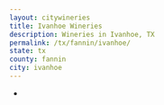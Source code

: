 ```yaml
---
layout: citywineries
title: Ivanhoe Wineries
description: Wineries in Ivanhoe, TX
permalink: /tx/fannin/ivanhoe/
state: tx
county: fannin
city: ivanhoe
---
```

-
